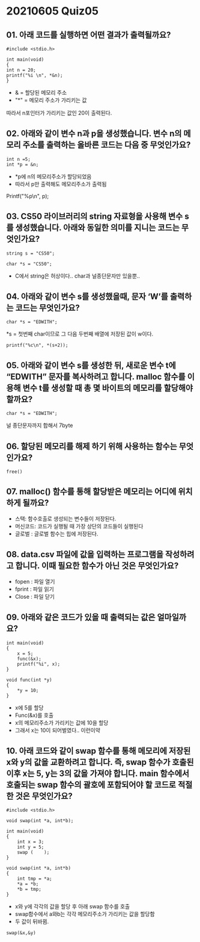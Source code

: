 # 20210605 Quiz05

## 01. 아래 코드를 실행하면 어떤 결과가 출력될까요?

```
#include <stdio.h>

int main(void)
{
int n = 20;
printf("%i \n", *&n);
}
```

- & = 할당된 메모리 주소
- "*" = 메모리 주소가 가리키는 값

따라서 n포인터가 가리키는 값인 20이 출력된다.

## 02. 아래와 같이 변수 n과 p을 생성했습니다. 변수 n의 메모리 주소를 출력하는 올바른 코드는 다음 중 무엇인가요?

```
int n =5;
int *p = &n;
```

- *p에 n의 메모리주소가 할당되었음
- 따라서 p만 출력해도 메모리주소가 출력됨

Printf("%p\n", p);

## 03. CS50 라이브러리의 string 자료형을 사용해 변수 s를 생성했습니다. 아래와 동일한 의미를 지니는 코드는 무엇인가요?

```
string s = "CS50";
```

`char *s = "CS50";`

- C에서 string은 허상이다.. char과 널종단문자만 있을뿐..

## 04. 아래와 같이 변수 s를 생성했을때, 문자 ‘W’를 출력하는 코드는 무엇인가요?

```
char *s = "EDWITH";
```

*s = 첫번째 char이므로 그 다음 두번째 배열에 저장된 값이 w이다.

`printf("%c\n", *(s+2));`

## 05. 아래와 같이 변수 s를 생성한 뒤, 새로운 변수 t에 “EDWITH” 문자를 복사하려고 합니다. malloc 함수를 이용해 변수 t를 생성할 때 총 몇 바이트의 메모리를 할당해야 할까요?

```
char *s = "EDWITH";
```

널 종단문자까지 합해서 7byte

## 06. 할당된 메모리를 해제 하기 위해 사용하는 함수는 무엇인가요?

`free()`

## 07. malloc() 함수를 통해 할당받은 메모리는 어디에 위치하게 될까요? 

- 스택: 함수호출로 생성되는 변수들이 저장된다.
- 머신코드: 코드가 실행될 때 가장 상단의 코드들이 실행된다
- 글로벌 : 글로벌 함수는 힙에 저장된다.

## 08. data.csv 파일에 값을 입력하는 프로그램을 작성하려고 합니다. 이때 필요한 함수가 아닌 것은 무엇인가요?

- fopen : 파일 열기
- fprint : 파일 읽기
- Close : 파일 닫기

## 09. 아래와 같은 코드가 있을 때 출력되는 값은 얼마일까요?

```
int main(void)
{
	x = 5;
	func(&x);
	printf("%i", x);
}

void func(int *y)
{
	*y = 10;
}
```

- x에 5를 할당
- Func(&x)를 호출
- x의 메모리주소가 가리키는 값에 10을 할당
- 그래서 x는 10이 되어벌였다.. 이런이약

## 10. 아래 코드와 같이 swap 함수를 통해 메모리에 저장된 x와 y의 값을 교환하려고 합니다. 즉, swap 함수가 호출된 이후 x는 5, y는 3의 값을 가져야 합니다. main 함수에서 호출되는 swap 함수의 괄호에 포함되어야 할 코드로 적절한 것은 무엇인가요?

```
#include <stdio.h>

void swap(int *a, int*b);

int main(void)
{
	int x = 3;
	int y = 5;
	swap (    );
}

void swap(int *a, int*b)
{
	int tmp = *a;
	*a = *b;
	*b = tmp;
}
```

- x와 y에 각각의 값을 할당 후 아래 swap 함수를 호출
- swap함수에서 a와b는 각각 메모리주소가 가리키는 값을 할당함
- 두 값이 뒤바뀜. 

`swap(&x,&y)`

